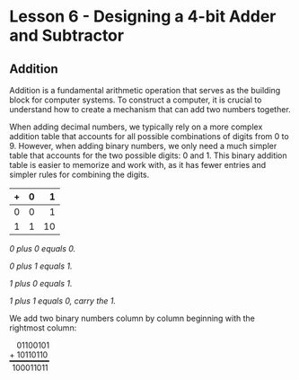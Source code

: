# Lesson 6 - Designing a 4-bit Adder and Subtractor

## Addition

Addition is a fundamental arithmetic operation that serves as the building block for computer systems. To construct a computer, it is crucial to understand how to create a mechanism that can add two numbers together.

When adding decimal numbers, we typically rely on a more complex addition table that accounts for all possible combinations of digits from 0 to 9. However, when adding binary numbers, we only need a much simpler table that accounts for the two possible digits: 0 and 1. This binary addition table is easier to memorize and work with, as it has fewer entries and simpler rules for combining the digits.

| + | 0 | 1 |
| :---        |    :----:   |          ---: |
| 0 | 0 | 1 |
| 1 | 1 | 10 |

*0 plus 0 equals 0.*

*0 plus 1 equals 1.*

*1 plus 0 equals 1.*

*1 plus 1 equals 0, carry the 1.*


We add two binary numbers column by column beginning with the rightmost column:

<div style="border-bottom: 2px solid black; width:fit-content; padding-bottom: 2px">
<div style="text-indent: 13px"> 01100101</div>
<div>+  10110110</div>
</div>
<div style="margin-left: 5px; padding-top: 2px">100011011</div> 







